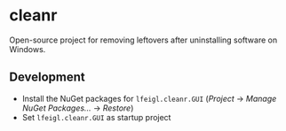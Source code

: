 # cleanr
Open-source project for removing leftovers after uninstalling software on Windows.

## Development
- Install the NuGet packages for `lfeigl.cleanr.GUI`
  (*Project* &rarr; *Manage NuGet Packages...* &rarr; *Restore*)
- Set `lfeigl.cleanr.GUI` as startup project
